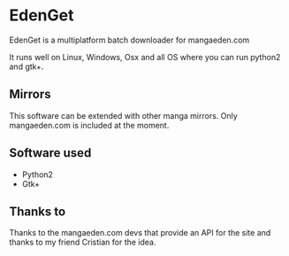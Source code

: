 # EdenGet
EdenGet is a multiplatform batch downloader for mangaeden.com

It runs well on Linux, Windows, Osx and all OS where you can run python2 and gtk+.


## Mirrors
This software can be extended with other manga mirrors.
Only mangaeden.com is included at the moment.


## Software used
- Python2
- Gtk+


## Thanks to
Thanks to the mangaeden.com devs that provide an API for the site and thanks to my 
friend Cristian for the idea.
